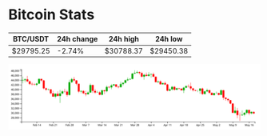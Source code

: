 # Bitcoin Stats

BTC/USDT|24h change|24h high|24h low|
|---|---|---|---|
|$29795.25|-2.74%|$30788.37|$29450.38|

<img src="./chart.svg">
